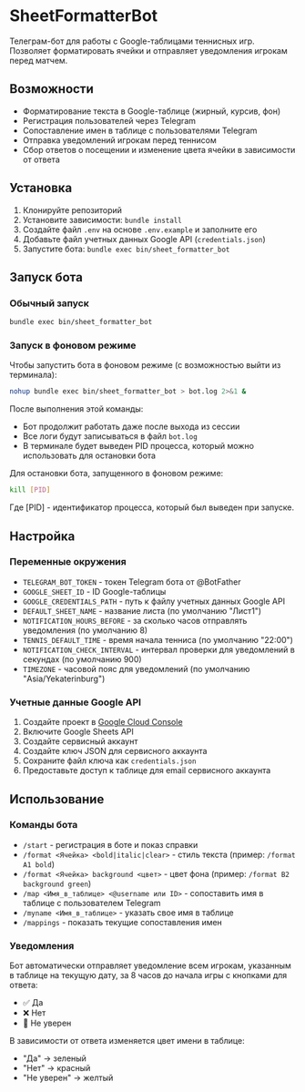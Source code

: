 # SheetFormatterBot

Телеграм-бот для работы с Google-таблицами теннисных игр. Позволяет форматировать ячейки и отправляет уведомления игрокам перед матчем.

## Возможности

- Форматирование текста в Google-таблице (жирный, курсив, фон)
- Регистрация пользователей через Telegram
- Сопоставление имен в таблице с пользователями Telegram
- Отправка уведомлений игрокам перед теннисом
- Сбор ответов о посещении и изменение цвета ячейки в зависимости от ответа

## Установка

1. Клонируйте репозиторий
2. Установите зависимости: `bundle install`
3. Создайте файл `.env` на основе `.env.example` и заполните его
4. Добавьте файл учетных данных Google API (`credentials.json`)
5. Запустите бота: `bundle exec bin/sheet_formatter_bot`

## Запуск бота

### Обычный запуск
```bash
bundle exec bin/sheet_formatter_bot
```

### Запуск в фоновом режиме
Чтобы запустить бота в фоновом режиме (с возможностью выйти из терминала):
```bash
nohup bundle exec bin/sheet_formatter_bot > bot.log 2>&1 &
```

После выполнения этой команды:
- Бот продолжит работать даже после выхода из сессии
- Все логи будут записываться в файл `bot.log`
- В терминале будет выведен PID процесса, который можно использовать для остановки бота

Для остановки бота, запущенного в фоновом режиме:
```bash
kill [PID]
```
Где [PID] - идентификатор процесса, который был выведен при запуске.

## Настройка

### Переменные окружения

- `TELEGRAM_BOT_TOKEN` - токен Telegram бота от @BotFather
- `GOOGLE_SHEET_ID` - ID Google-таблицы
- `GOOGLE_CREDENTIALS_PATH` - путь к файлу учетных данных Google API
- `DEFAULT_SHEET_NAME` - название листа (по умолчанию "Лист1")
- `NOTIFICATION_HOURS_BEFORE` - за сколько часов отправлять уведомления (по умолчанию 8)
- `TENNIS_DEFAULT_TIME` - время начала тенниса (по умолчанию "22:00")
- `NOTIFICATION_CHECK_INTERVAL` - интервал проверки для уведомлений в секундах (по умолчанию 900)
- `TIMEZONE` - часовой пояс для уведомлений (по умолчанию "Asia/Yekaterinburg")

### Учетные данные Google API

1. Создайте проект в [Google Cloud Console](https://console.cloud.google.com/)
2. Включите Google Sheets API
3. Создайте сервисный аккаунт
4. Создайте ключ JSON для сервисного аккаунта
5. Сохраните файл ключа как `credentials.json`
6. Предоставьте доступ к таблице для email сервисного аккаунта

## Использование

### Команды бота

- `/start` - регистрация в боте и показ справки
- `/format <Ячейка> <bold|italic|clear>` - стиль текста (пример: `/format A1 bold`)
- `/format <Ячейка> background <цвет>` - цвет фона (пример: `/format B2 background green`)
- `/map <Имя_в_таблице> <@username или ID>` - сопоставить имя в таблице с пользователем Telegram
- `/myname <Имя_в_таблице>` - указать свое имя в таблице
- `/mappings` - показать текущие сопоставления имен

### Уведомления

Бот автоматически отправляет уведомление всем игрокам, указанным в таблице на текущую дату, за 8 часов до начала игры с кнопками для ответа:
- ✅ Да
- ❌ Нет
- 🤔 Не уверен

В зависимости от ответа изменяется цвет имени в таблице:
- "Да" -> зеленый
- "Нет" -> красный
- "Не уверен" -> желтый